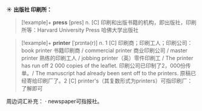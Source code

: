 ☀ <span class="category">**出版社 印刷所：**</span>
>[!example]+ <span class="vocabulary">**press**</span> [pres] 
> <span class="definition">n. [C] 印刷和出版书籍的机构，即出版社，印刷所等：</span>Harvard University Press 哈佛大学出版社
           
>[!example]+ <span class="vocabulary">**printer**</span> [ˈprɪntə(r)]
> <span class="definition">n. 1 [C] 印刷商；印刷工人；印刷公司：</span>book printer 书籍印刷商 / commercial printer 商业印刷公司 / master printer 熟练的印刷工人 / jobbing printer（英）零件印刷工 / The printer has run off 2 000 copies of the leaflet. 印刷公司已印制了2，000份传单。/ The manuscript had already been sent off to the printers. 原稿已经寄给印刷厂了。<span class="definition">2 [C] printer's（其复数形式为printers）可指印刷厂：</span>了解即可

周边词汇补充：
· newspaper可指报社。
